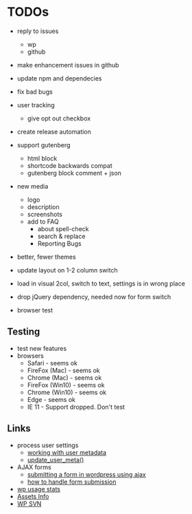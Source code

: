 # TODOs
- reply to issues
	- wp 
	- github
- make enhancement issues in github
- update npm and dependecies
- fix bad bugs
- user tracking
	- give opt out checkbox
- create release automation
- support gutenberg
	- html block
	- shortcode backwards compat
	- gutenberg block comment + json

- new media
	- logo
	- description
	- screenshots
	- add to FAQ
		- about spell-check
		- search & replace
		- Reporting Bugs
- better, fewer themes

- update layout on 1-2 column switch
- load in visual 2col, switch to text, settings is in wrong place
- drop jQuery dependency, needed now for form switch

- browser test
    


## Testing
- test new features
- browsers
    - Safari - seems ok
    - FireFox (Mac) - seems ok
    - Chrome (Mac) - seems ok
    - FireFox (Win10) - seems ok
    - Chrome (Win10) - seems ok
    - Edge - seems ok
    - IE 11 - Support dropped. Don't test
 

## Links
- process user settings
	- [working with user metadata](https://developer.wordpress.org/plugins/users/working-with-user-metadata/)
	- [update_user_meta()](https://codex.wordpress.org/Function_Reference/update_user_meta)
- AJAX forms
	- [submitting a form in wordpress using ajax](https://teamtreehouse.com/community/submitting-a-form-in-wordpress-using-ajax)
	- [how to handle form submission](http://wordpress.stackexchange.com/questions/60758/how-to-handle-form-submission)
- [wp usage stats](https://wordpress.org/about/stats/)
- [Assets Info](https://developer.wordpress.org/plugins/wordpress-org/plugin-assets/)
- [WP SVN](https://developer.wordpress.org/plugins/wordpress-org/how-to-use-subversion/)